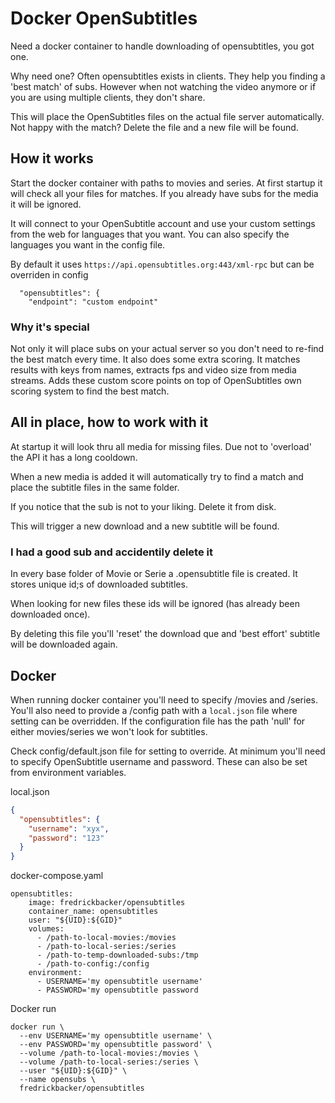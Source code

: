 # Docker OpenSubtitles

Need a docker container to handle downloading of opensubtitles, you got one.

Why need one? Often opensubtitles exists in clients. They help you finding a 'best match' of subs. However when not watching the video anymore or if you are using multiple clients, they don't share.

This will place the OpenSubtitles files on the actual file server automatically. Not happy with the match? Delete the file and a new file will be found.

## How it works

Start the docker container with paths to movies and series. At first startup it will check all your files for matches. If you already have subs for the media it will be ignored.

It will connect to your OpenSubtitle account and use your custom settings from the web for languages that you want. You can also specify the languages you want in the config file.

By default it uses `https://api.opensubtitles.org:443/xml-rpc` but can be overriden in config

```{
  "opensubtitles": {
    "endpoint": "custom endpoint"
```

### Why it's special

Not only it will place subs on your actual server so you don't need to re-find the best match every time. It also does some extra scoring. It matches results with keys from names, extracts fps and video size from media streams. Adds these custom score points on top of OpenSubtitles own scoring system to find the best match.

## All in place, how to work with it

At startup it will look thru all media for missing files. Due not to 'overload' the API it has a long cooldown.

When a new media is added it will automatically try to find a match and place the subtitle files in the same folder.

If you notice that the sub is not to your liking. Delete it from disk.

This will trigger a new download and a new subtitle will be found.

### I had a good sub and accidentily delete it

In every base folder of Movie or Serie a .opensubtitle file is created. It stores unique id;s of downloaded subtitles.

When looking for new files these ids will be ignored (has already been downloaded once).

By deleting this file you'll 'reset' the download que and 'best effort' subtitle will be downloaded again.

## Docker

When running docker container you'll need to specify /movies and /series. You'll also need to provide a /config path with a `local.json` file where setting can be overridden. If the configuration file has the path 'null' for either movies/series we won't look for subtitles.

Check config/default.json file for setting to override. At minimum you'll need to specify OpenSubtitle username and password. These can also be set from environment variables.

local.json

```json
{
  "opensubtitles": {
    "username": "xyx",
    "password": "123"
  }
}
```

docker-compose.yaml

```docker
opensubtitles:
    image: fredrickbacker/opensubtitles
    container_name: opensubtitles
    user: "${UID}:${GID}"
    volumes:
      - /path-to-local-movies:/movies
      - /path-to-local-series:/series
      - /path-to-temp-downloaded-subs:/tmp
      - /path-to-config:/config
    environment:
      - USERNAME='my opensubtitle username'
      - PASSWORD='my opensubtitle password
```

Docker run

```docker
docker run \
  --env USERNAME='my opensubtitle username' \
  --env PASSWORD='my opensubtitle password' \
  --volume /path-to-local-movies:/movies \
  --volume /path-to-local-series:/series \
  --user "${UID}:${GID}" \
  --name opensubs \
  fredrickbacker/opensubtitles
```
